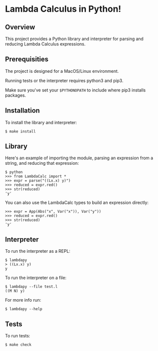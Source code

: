 # Lambda Calculus in Python!

## Overview 
 
This project provides a Python library and interpreter for parsing and reducing Lambda Calculus expressions.

## Prerequisities

The project is designed for a MacOS/Linux environment.

Running tests or the interpreter requires python3 and pip3.

Make sure you've set your `$PYTHONOPATH` to include where pip3 installs packages.

## Installation

To install the library and interpreter:
```
$ make install
```

## Library

Here's an example of importing the module, parsing an expression from a string, and reducing that expression:

```
$ python
>>> from LambdaCalc import *
>>> expr = parse("((Lx.x) y)")
>>> reduced = expr.red()
>>> str(reduced)
'y'
```

You can also use the LambdaCalc types to build an expression directly:

```
>>> expr = App(Abs("x", Var("x")), Var("y"))
>>> reduced = expr.red()
>>> str(reduced)
'y'
```

## Interpreter

To run the interpreter as a REPL:
```
$ lambdapy
> ((Lx.x) y)
y
```

To run the interpreter on a file:
```
$ lambdapy --file test.l
((M N) y)
```

For more info run:
```
$ lambdapy --help
```

## Tests
To run tests:
```
$ make check
```

